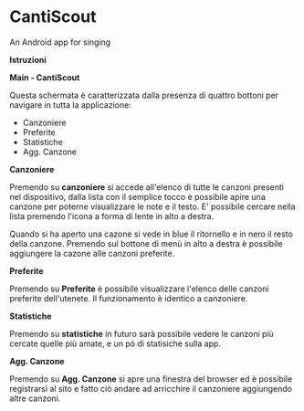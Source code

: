 CantiScout
==========

An Android app for singing

**Istruzioni**

**Main - CantiScout**

Questa schermata è caratterizzata dalla presenza di quattro bottoni per navigare in tutta la applicazione:

* Canzoniere
* Preferite
* Statistiche
* Agg. Canzone

**Canzoniere**

Premendo su **canzoniere** si accede all'elenco di tutte le canzoni presenti nel dispositivo, dalla lista con il semplice tocco è possibile apire una canzone per poterne visualizzare le note e il testo.
E' possibile cercare nella lista premendo l'icona a forma di lente in alto a destra.

Quando si ha aperto una cazone si vede in blue il ritornello e in nero il resto della canzone.
Premendo sul bottone di menù in alto a destra è possibile aggiungere la cazone alle canzoni preferite.

**Preferite**

Premendo su **Preferite** è possibile visualizzare l'elenco delle canzoni preferite dell'utenete. Il funzionamento è identico a canzoniere.

**Statistiche**

Premendo su **statistiche** in futuro sarà possibile vedere le canzoni più cercate quelle più amate, e un pò di statisiche sulla app.


**Agg. Canzone**

Premendo su **Agg. Canzone** si apre una finestra del browser ed è possibile registrarsi al sito e fatto ciò andare ad arricchire il canzoniere aggiungendo altre canzoni.



